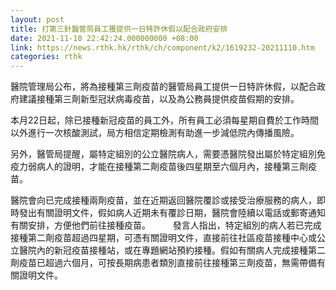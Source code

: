 ```yaml
---
layout: post
title: 打第三針醫管局員工獲提供一日特許休假以配合政府安排
date: 2021-11-10 22:42:24.000000000 +08:00
link: https://news.rthk.hk/rthk/ch/component/k2/1619232-20211110.htm
categories: rthk
---
```


醫院管理局公布，將為接種第三劑疫苗的醫管局員工提供一日特許休假，以配合政府建議接種第三劑新型冠狀病毒疫苗，以及為公務員提供疫苗假期的安排。

本月22日起，除已接種新冠疫苗的員工外，所有員工必須每星期自費於工作時間以外進行一次核酸測試，局方相信定期檢測有助進一步減低院內傳播風險。

另外，醫管局提醒，屬特定組別的公立醫院病人，需要憑醫院發出屬於特定組別免疫力弱病人的證明，才能在接種第二劑疫苗後四星期至六個月內，接種第三劑疫苗。

醫院會向已完成接種兩劑疫苗，並在近期返回醫院覆診或接受治療服務的病人，即時發出有關證明文件，假如病人近期未有覆診日期，醫院會陸續以電話或郵寄通知有關安排，方便他們前往接種疫苗。
　　 
發言人指出，特定組別的病人若已完成接種第二劑疫苗超過四星期，可憑有關證明文件，直接前往社區疫苗接種中心或公立醫院內的新冠疫苗接種站，或在專題網站預約接種。假如有關病人完成接種第二劑疫苗已超過六個月，可按長期病患者類別直接前往接種第三劑疫苗，無需帶備有關證明文件。
